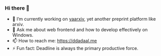 ### Hi there 👋

- 🔭 I’m currently working on [yaarxiv](https://github.com/ddadaal/yaarxiv), yet another preprint platform like arxiv.
- 💬 Ask me about web frontend and how to develop effectively on Windows.
- 📫 How to reach me: https://ddadaal.me
- ⚡ Fun fact: Deadline is always the primary productive force.
